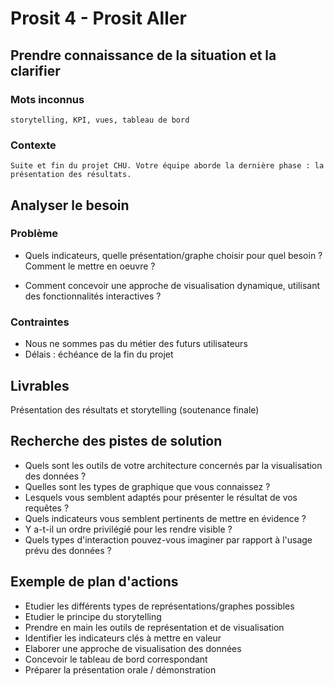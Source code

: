 # Prosit 4 - Prosit Aller

## Prendre connaissance de la situation et la clarifier

### Mots inconnus

    storytelling, KPI, vues, tableau de bord

### Contexte

    Suite et fin du projet CHU. Votre équipe aborde la dernière phase : la présentation des résultats.

## Analyser le besoin

### Problème

- Quels indicateurs, quelle présentation/graphe choisir pour quel besoin ? Comment le mettre en oeuvre ?

- Comment concevoir une approche de visualisation dynamique, utilisant des fonctionnalités interactives ?

### Contraintes

- Nous ne sommes pas du métier des futurs utilisateurs
- Délais : échéance de la fin du projet

## Livrables

Présentation des résultats et storytelling (soutenance finale)

## Recherche des pistes de solution

- Quels sont les outils de votre architecture concernés par la visualisation des données ?
- Quelles sont les types de graphique que vous connaissez ?
- Lesquels vous semblent adaptés pour présenter le résultat de vos requêtes ?
- Quels indicateurs vous semblent pertinents de mettre en évidence ?
- Y a-t-il un ordre privilégié pour les rendre visible ?
- Quels types d'interaction pouvez-vous imaginer par rapport à l'usage prévu des données ?

## Exemple de plan d'actions

- Etudier les différents types de représentations/graphes possibles
- Etudier le principe du storytelling
- Prendre en main les outils de représentation et de visualisation
- Identifier les indicateurs clés à mettre en valeur
- Elaborer une approche de visualisation des données
- Concevoir le tableau de bord correspondant
- Préparer la présentation orale / démonstration
